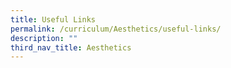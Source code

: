 ```yaml
---
title: Useful Links
permalink: /curriculum/Aesthetics/useful-links/
description: ""
third_nav_title: Aesthetics
---
```

